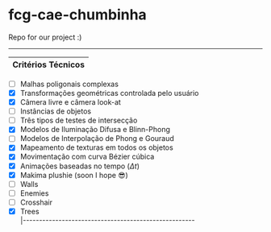 # fcg-cae-chumbinha
Repo for our project :)

-----------------------------------------------------
| Critérios Técnicos                                  
|-----------------------------------------------------
- [ ] Malhas poligonais complexas                        
- [x] Transformações geométricas controlada pelo usuário 
- [x] Câmera livre e câmera look-at
- [ ] Instâncias de objetos                              
- [ ] Três tipos de testes de intersecção                
- [x] Modelos de Iluminação Difusa e Blinn-Phong 
- [ ] Modelos de Interpolação de Phong e Gouraud         
- [x] Mapeamento de texturas em todos os objetos         
- [x] Movimentação com curva Bézier cúbica               
- [x] Animações baseadas no tempo ($\Delta t$)   
- [x] Makima plushie   (soon I hope :sunglasses:)                                  
- [ ] Walls                                              
- [ ] Enemies                       
- [ ] Crosshair                 
- [x] Trees    
|-----------------------------------------------------